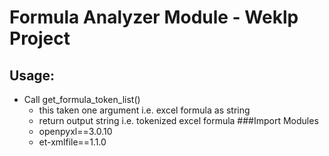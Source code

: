 # Formula Analyzer Module - Weklp Project

## Usage: 
* Call get_formula_token_list() 
  * this taken one argument i.e. excel formula as string 
  * return output string i.e. tokenized excel formula 
###Import Modules
  * openpyxl==3.0.10 
  * et-xmlfile==1.1.0
  